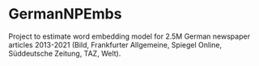# GermanNPEmbs

Project to estimate word embedding model for 2.5M German newspaper articles 2013-2021 (Bild, Frankfurter Allgemeine, Spiegel Online, Süddeutsche Zeitung, TAZ, Welt).